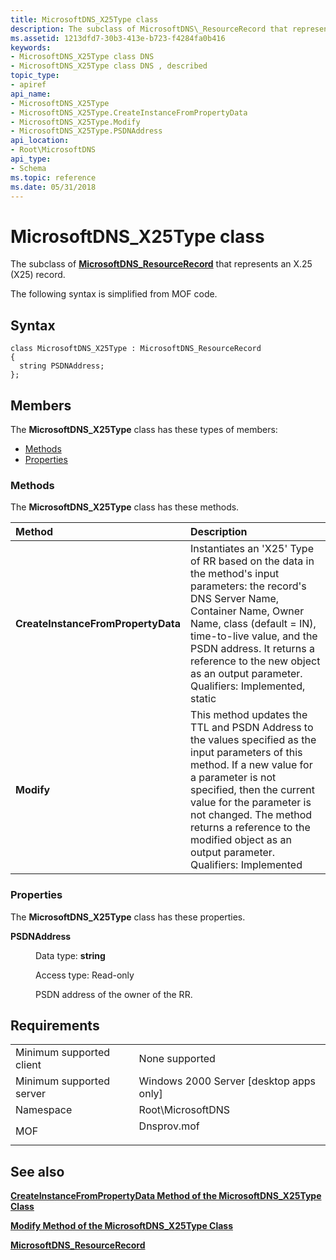 ```yaml
---
title: MicrosoftDNS_X25Type class
description: The subclass of MicrosoftDNS\_ResourceRecord that represents an X.25 (X25) record.
ms.assetid: 1213dfd7-30b3-413e-b723-f4284fa0b416
keywords:
- MicrosoftDNS_X25Type class DNS
- MicrosoftDNS_X25Type class DNS , described
topic_type:
- apiref
api_name:
- MicrosoftDNS_X25Type
- MicrosoftDNS_X25Type.CreateInstanceFromPropertyData
- MicrosoftDNS_X25Type.Modify
- MicrosoftDNS_X25Type.PSDNAddress
api_location:
- Root\MicrosoftDNS
api_type:
- Schema
ms.topic: reference
ms.date: 05/31/2018
---
```


# MicrosoftDNS\_X25Type class

The subclass of [**MicrosoftDNS\_ResourceRecord**](microsoftdns-resourcerecord.md) that represents an X.25 (X25) record.

The following syntax is simplified from MOF code.

## Syntax

``` syntax
class MicrosoftDNS_X25Type : MicrosoftDNS_ResourceRecord
{
  string PSDNAddress;
};
```

## Members

The **MicrosoftDNS\_X25Type** class has these types of members:

-   [Methods](#methods)
-   [Properties](#properties)

### Methods

The **MicrosoftDNS\_X25Type** class has these methods.



| Method                             | Description                                                                                                                                                                                                                                                                                                                                         |
|:-----------------------------------|:----------------------------------------------------------------------------------------------------------------------------------------------------------------------------------------------------------------------------------------------------------------------------------------------------------------------------------------------------|
| **CreateInstanceFromPropertyData** | Instantiates an 'X25' Type of RR based on the data in the method's input parameters: the record's DNS Server Name, Container Name, Owner Name, class (default = IN), time-to-live value, and the PSDN address. It returns a reference to the new object as an output parameter. <br/> Qualifiers: Implemented, static<br/>              |
| **Modify**                         | This method updates the TTL and PSDN Address to the values specified as the input parameters of this method. If a new value for a parameter is not specified, then the current value for the parameter is not changed. The method returns a reference to the modified object as an output parameter. <br/> Qualifiers: Implemented<br/> |



 

### Properties

The **MicrosoftDNS\_X25Type** class has these properties.

<dl> <dt>

**PSDNAddress**
</dt> <dd> <dl> <dt>

Data type: **string**
</dt> <dt>

Access type: Read-only
</dt> </dl>

PSDN address of the owner of the RR.

</dd> </dl>

## Requirements



|                                     |                                                                                        |
|-------------------------------------|----------------------------------------------------------------------------------------|
| Minimum supported client<br/> | None supported<br/>                                                              |
| Minimum supported server<br/> | Windows 2000 Server \[desktop apps only\]<br/>                                   |
| Namespace<br/>                | Root\\MicrosoftDNS<br/>                                                          |
| MOF<br/>                      | <dl> <dt>Dnsprov.mof</dt> </dl> |



## See also

<dl> <dt>

[**CreateInstanceFromPropertyData Method of the MicrosoftDNS\_X25Type Class**](microsoftdns-x25type-createinstancefrompropertydata.md)
</dt> <dt>

[**Modify Method of the MicrosoftDNS\_X25Type Class**](microsoftdns-x25type-modify.md)
</dt> <dt>

[**MicrosoftDNS\_ResourceRecord**](microsoftdns-resourcerecord.md)
</dt> </dl>

 

 





